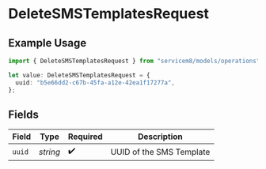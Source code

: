 # DeleteSMSTemplatesRequest

## Example Usage

```typescript
import { DeleteSMSTemplatesRequest } from "servicem8/models/operations";

let value: DeleteSMSTemplatesRequest = {
  uuid: "b5e66dd2-c67b-45fa-a12e-42ea1f17277a",
};
```

## Fields

| Field                    | Type                     | Required                 | Description              |
| ------------------------ | ------------------------ | ------------------------ | ------------------------ |
| `uuid`                   | *string*                 | :heavy_check_mark:       | UUID of the SMS Template |